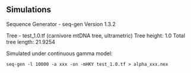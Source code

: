 ## Simulations
Sequence Generator - seq-gen Version 1.3.2

Tree - test_1.0.tf (carnivore mtDNA tree, ultrametric)
Tree height: 1.0
Total tree length: 21.9254

Simulated under continuous gamma model:

```seq-gen -l 10000 -a xxx -on -mHKY test_1.0.tf > alpha_xxx.nex```

